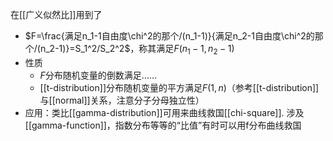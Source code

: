 在[[广义似然比]]用到了
- $F=\frac{满足n_1-1自由度\chi^2的那个/(n_1-1)}{满足n_2-1自由度\chi^2的那个/(n_2-1)}=S_1^2/S_2^2$，称其满足$F(n_1-1,n_2-1)$
- 性质
  - $F$分布随机变量的倒数满足……
  - [[t-distribution]]分布随机变量的平方满足$F(1,n)$（参考[[t-distribution]]与[[normal]]关系，注意分子分母独立性）
- 应用：类比[[gamma-distribution]]可用来曲线救国[[chi-square]]. 涉及[[gamma-function]]，指数分布等等的“比值”有时可以用f分布曲线救国